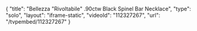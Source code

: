 {
    "title": "Bellezza \"Rivoltabile\" .90ctw Black Spinel Bar Necklace",
    "type": "solo",
    "layout": "iframe-static",
    "videoId": "112327267",
    "url": "\/tvpembed\/112327267"
}